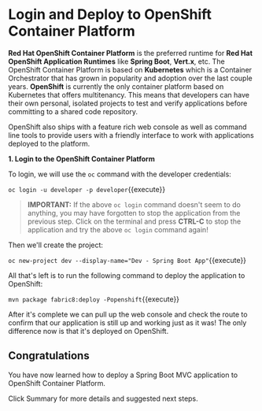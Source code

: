 # Login and Deploy to OpenShift Container Platform

**Red Hat OpenShift Container Platform** is the preferred runtime for **Red Hat OpenShift Application Runtimes** like **Spring Boot**, **Vert.x**, etc. The OpenShift Container Platform is based on **Kubernetes** which is a Container Orchestrator that has grown in popularity and adoption over the last couple years. **OpenShift** is currently the only container platform based on Kubernetes that offers multitenancy. This means that developers can have their own personal, isolated projects to test and verify applications before committing to a shared code repository.

OpenShift also ships with a feature rich web console as well as command line tools to provide users with a friendly interface to work with applications deployed to the platform. 

**1. Login to the OpenShift Container Platform**

To login, we will use the `oc` command with the developer credentials:

``oc login -u developer -p developer``{{execute}}

>**IMPORTANT:** If the above `oc login` command doesn't seem to do anything, you may have forgotten to stop the application from the previous step. Click on the terminal and press **CTRL-C** to stop the application and try the above `oc login` command again!

Then we'll create the project:

``oc new-project dev --display-name="Dev - Spring Boot App"``{{execute}}

All that's left is to run the following command to deploy the application to OpenShift:

``mvn package fabric8:deploy -Popenshift``{{execute}}

After it's complete we can pull up the web console and check the route to confirm that our application is still up and working just as it was! The only difference now is that it's deployed on OpenShift.

## Congratulations

You have now learned how to deploy a Spring Boot MVC application to OpenShift Container Platform. 

Click Summary for more details and suggested next steps.